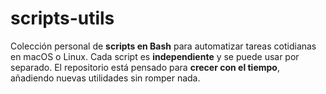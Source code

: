 # scripts-utils
Colección personal de **scripts en Bash** para automatizar tareas cotidianas en macOS o Linux.   Cada script es **independiente** y se puede usar por separado.   El repositorio está pensado para **crecer con el tiempo**, añadiendo nuevas utilidades sin romper nada.
